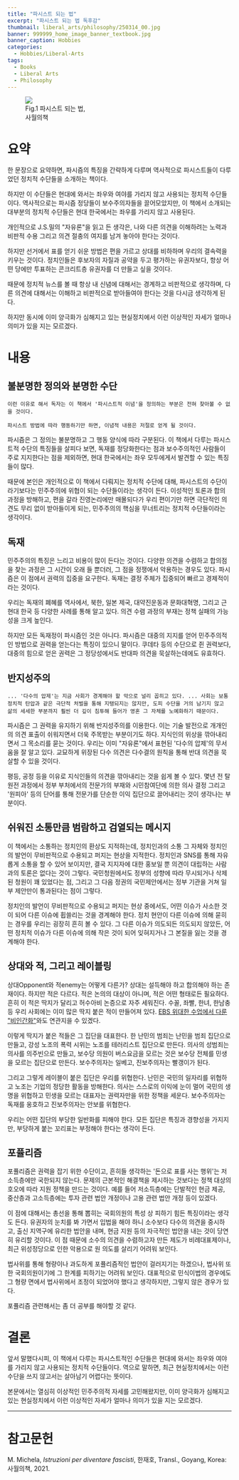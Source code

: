 ```yaml
---
title: "파시스트 되는 법"
excerpt: "파시스트 되는 법 독후감"
thumbnail: liberal_arts/philosophy/250314_00.jpg
banner: 999999_home_image_banner_textbook.jpg
banner_caption: Hobbies
categories:
  - Hobbies/Liberal-Arts
tags:
  - Books
  - Liberal Arts
  - Philosophy
---
```


<figure class="align-center" style="width: 30%">
  <a href="{{ site.url }}{{ site.baseurl }}/assets/images/liberal_arts/philosophy/250314_00.jpg">
  <img src="{{ site.url }}{{ site.baseurl }}/assets/images/liberal_arts/philosophy/250314_00.jpg">
  </a>
  <figcaption>
  Fig.1 파시스트 되는 법, 사월의책
  </figcaption>
</figure>

# 요약

한 문장으로 요약하면, 파시즘의 특징을 간략하게 다루며 역사적으로 파시스트들이 다루었던 정치적 수단들을 소개하는 책이다.

하지만 이 수단들은 현대에 와서는 좌우와 여야를 가리지 않고 사용되는 정치적 수단들이다. 역사적으로는 파시즘 정당들이 보수주의자들을 끌어모았지만, 이 책에서 소개되는 대부분의 정치적 수단들은 현대 한국에서는 좌우를 가리지 않고 사용된다.

개인적으로 J.S.밀의 "자유론"을 읽고 든 생각은, 나와 다른 의견을 이해하려는 노력과 비판적 수용 그리고 의견 절충의 여지를 남겨 놓아야 한다는 것이다.

하지만 선거에서 표를 얻기 쉬운 방법은 편을 가르고 상대를 비하하며 우리의 결속력을 키우는 것이다. 정치인들은 후보자의 자질과 공약을 두고 평가하는 유권자보다, 항상 어떤 당에만 투표하는 콘크리트층 유권자를 더 만들고 싶을 것이다.

때문에 정치적 뉴스를 볼 때 항상 내 신념에 대해서는 경계하고 비판적으로 생각하며, 다른 의견에 대해서는 이해하고 비판적으로 받아들여야 한다는 것을 다시금 생각하게 된다.

하지만 동시에 이미 양극화가 심해지고 있는 현실정치에서 이런 이상적인 자세가 얼마나 의미가 있을 지는 모르겠다.

# 내용

## 불분명한 정의와 분명한 수단

    이런 이유로 해서 독자는 이 책에서 '파시스트적 이념'을 정의하는 부분은 전혀 찾아볼 수 없을 것이다.

    파시스트 방법에 따라 행동하기만 하면, 이념적 내용은 저절로 얻게 될 것이다.

파시즘은 그 정의는 불분명하고 그 행동 양식에 따라 구분된다. 이 책에서 다루는 파시스트적 수단의 특징들을 살피다 보면, 독재를 정당화한다는 점과 보수주의적인 사람들이 주로 지지한다는 점을 제외하면, 현대 한국에서는 좌우 모두에게서 발견할 수 있는 특징들이 많다.

때문에 본인은 개인적으로 이 책에서 다뤄지는 정치적 수단에 대해, 파시스트의 수단이라기보다는 민주주의에 위협이 되는 수단들이라는 생각이 든다. 이성적인 토론과 합의 과정을 방해하고, 편을 갈라 진영논리에만 매몰되다가 우리 편이기만 하면 극단적인 의견도 무리 없이 받아들이게 되는, 민주주의의 핵심을 무너트리는 정치적 수단들이라는 생각이다.

## 독재

민주주의의 특징은 느리고 비용이 많이 든다는 것이다. 다양한 의견을 수렴하고 합의점을 찾는 과정은 그 시간이 오래 들 뿐더러, 그 점을 정쟁에서 악용하는 경우도 있다. 파시즘은 이 점에서 권력의 집중을 요구한다. 독재는 결정 주체가 집중되어 빠르고 경제적이라는 것이다.

우리는 독재의 폐혜를 역사에서, 북한, 일본 제국, 대약진운동과 문화대혁명, 그리고 근현대 한국 등 다양한 사례를 통해 알고 있다. 의견 수렴 과정의 부재는 정책 실패의 가능성을 크게 높인다.

하지만 모든 독재정이 파시즘인 것은 아니다. 파시즘은 대중의 지지를 얻어 민주주의적인 방법으로 권력을 얻는다는 특징이 있으니 말이다. 쿠데타 등의 수단으로 쥔 권력보다, 대중의 힘으로 얻은 권력은 그 정당성에서도 반대파 의견을 묵살하는데에도 유효하다.

## 반지성주의

    ... '다수의 압제'는 지금 사회가 경계해야 할 악으로 널리 꼽히고 있다. ... 사회는 보통 정치적 탄압과 같은 극단적 처벌을 통해 지탱되지는 않지만, 도피 수단을 거의 남기지 않고 삶의 세세한 부분까지 훨씬 더 깊이 침투해 들어가 영혼 그 자체를 노예화하기 때문이다.

파시즘은 그 권력을 유지하기 위해 반지성주의를 이용한다. 이는 기술 발전으로 개개인의 의견 표출이 쉬워지면서 더욱 주목받는 부분이기도 하다. 지식인의 위상을 깎아내리면서 그 목소리를 묻는 것이다. 우리는 이미 "자유론"에서 표현된 '다수의 압제'의 무서움을 잘 알고 있다. 교묘하게 위장된 다수 의견은 다수결의 원칙을 통해 반대 의견을 묵살할 수 있을 것이다.

평등, 공정 등을 이유로 지식인들의 의견을 깎아내리는 것을 쉽게 볼 수 있다. 몇년 전 탈원전 과정에서 정부 부처에서의 전문가의 부재와 시민참여단에 의한 의사 결정 그리고 '원피아' 등의 단어를 통해 전문가를 단순한 이익 집단으로 끌어내리는 것이 생각나는 부분이다.

## 쉬워진 소통만큼 범람하고 검열되는 메시지

이 책에서는 소통하는 정치인의 환상도 지적하는데, 정치인과의 소통 그 자체와 정치인의 발언이 무비판적으로 수용되고 퍼지는 현상을 지적한다. 정치인과 SNS를 통해 자유롭게 소통을 할 수 있어 보이지만, 결국 지지자에 대한 홍보일 뿐 의견이 대립하는 사람과의 토론은 없다는 것이 그렇다. 국민청원에서도 정부의 성향에 따라 무시되거나 삭제된 청원이 꽤 있었다는 점, 그리고 그 다음 정권의 국민제안에서는 정부 기관을 거쳐 일부 제안만이 통과된다는 점이 그렇다.

정치인의 발언이 무비판적으로 수용되고 퍼지는 현상 중에서도, 어떤 이슈가 사소한 것이 되어 다른 이슈에 휩쓸리는 것을 경계해야 한다. 정치 현안이 다른 이슈에 의해 묻히는 경우를 우리는 굉장히 흔히 볼 수 있다. 그 다른 이슈가 의도되든 의도되지 않았든, 어떤 정치적 이슈가 다른 이슈에 의해 작은 것이 되어 잊혀지거나 그 본질을 잃는 것을 경계해야 한다.

## 상대와 적, 그리고 레이블링

상대Opponent와 적enemy는 어떻게 다른가? 상대는 설득해야 하고 합의해야 하는 존재이다. 하지만 적은 다르다. 적은 논의의 대상이 아니며, 적은 어떤 형태로든 필요하다. 흔히 이 적은 딱지가 달리고 허수아비 논증으로 자주 세워진다. 수꼴, 좌빨, 한녀, 한남충 등 우리 사회에는 이미 많은 딱지 붙은 적이 만들어져 있다. <a href="https://home.ebs.co.kr/greatminds/index">EBS 위대한 수업에서 다룬 "비인간화"</a>와도 연관지을 수 있겠다.

이렇게 딱지가 붙은 적들은 그 집단을 대표한다. 한 난민의 범죄는 난민을 범죄 집단으로 만들고, 강성 노조의 폭력 시위는 노조를 테러리스트 집단으로 만든다. 의사의 성범죄는 의사를 의주빈으로 만들고, 보수당 의원이 버스요금을 모르는 것은 보수당 전체를 민생을 모르는 집단으로 만든다. 보수주의자는 일베고, 진보주의자는 빨갱이가 된다.

그리고 그렇게 레이블이 붙은 집단은 우리를 위협한다. 난민은 국민의 일자리를 위협하고 노조는 기업의 정당한 활동을 방해한다. 의사는 스스로의 이익에 눈이 멀어 국민의 생명을 위협하고 민생을 모르는 대표자는 권력자만을 위한 정책을 세운다. 보수주의자는 독재를 옹호하고 진보주의자는 안보를 위협한다.

우리는 어떤 집단의 부당한 일반화를 피해야 한다. 모든 집단은 특징과 경향성을 가지지만, 부당하게 붙는 꼬리표는 부정해야 한다는 생각이 든다.

## 포퓰리즘

포퓰리즘은 권력을 잡기 위한 수단이고, 흔히들 생각하는 '돈으로 표를 사는 행위'는 저소득층에만 국한되지 않는다. 문제의 근본적인 해결책을 제시하는 것보다는 정책 대상의 호오에 따라 지원 정책을 만드는 것이다. 예를 들어 저소득층에는 단발적인 현금 제공, 중산층과 고소득층에는 투자 관련 법안 개정이나 고용 관련 법안 개정 등이 있겠다.

이 점에 대해서는 총선을 통해 뽑히는 국회의원의 특성 상 피하기 힘든 특징이라는 생각도 든다. 유권자의 눈치를 봐 가면서 입법을 해야 하니 소수보다 다수의 의견을 중시하고, 출신 지역구에 유리한 법안을 내며, 현금 지원 등의 자극적인 법안을 내는 것이 당연히 유리할 것이다. 이 점 때문에 소수의 의견을 수렴하고자 만든 제도가 비례대표제이나, 최근 위성정당으로 인한 악용으로 원 의도를 살리기 어려워 보인다.

법사위를 통해 형량이나 과도하게 포퓰리즘적인 법안이 걸러지기는 하겠으나, 법사위 또한 국회의원이기에 그 한계를 피하기는 어려워 보인다. 대표적으로 민식이법의 경우에도 그 형량 면에서 법사위에서 조정이 되었어야 했다고 생각하지만, 그렇지 않은 경우가 있다.

포퓰리즘 관련해서는 좀 더 공부를 해야할 것 같다.

# 결론

앞서 말했다시피, 이 책에서 다루는 파시스트적인 수단들은 현대에 와서는 좌우와 여야를 가리지 않고 사용되는 정치적 수단들이다. 역으로 말하면, 최근 현실정치에서는 이런 수단을 쓰지 않고서는 살아남기 어렵다는 뜻이다.

본문에서는 열심히 이상적인 민주주의적 자세를 고민해왔지만, 이미 양극화가 심해지고 있는 현실정치에서 이런 이상적인 자세가 얼마나 의미가 있을 지는 모르겠다.

---

# 참고문헌

M. Michela, *Istruzioni per diventare fascisti*, 한재호, Transl., Goyang, Korea: 사월의책, 2021.